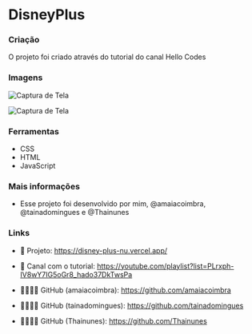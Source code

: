# DisneyPlus

### Criação

O projeto foi criado através do tutorial do canal Hello Codes

### Imagens

![Captura de Tela](https://user-images.githubusercontent.com/94690066/181062306-393f903d-a986-47df-b139-20d483606d57.png)

![Captura de Tela](https://user-images.githubusercontent.com/94690066/181063018-1d806e8e-ccca-4d85-bf76-cc29a410a74e.png)


### Ferramentas

- CSS
- HTML
- JavaScript

### Mais informações

- Esse projeto foi desenvolvido por mim, @amaiacoimbra, @tainadomingues e @Thainunes

### Links

- 🔗 Projeto: https://disney-plus-nu.vercel.app/

- 🔗 Canal com o tutorial: https://youtube.com/playlist?list=PLrxph-IV8wY7IG5oGr8_hado37DkTwsPa

- 🔗👩🏻‍💻 GitHub (amaiacoimbra): https://github.com/amaiacoimbra
- 🔗👩🏻‍💻 GitHub (tainadomingues): https://github.com/tainadomingues
- 🔗👩🏻‍💻 GitHub (Thainunes): https://github.com/Thainunes
